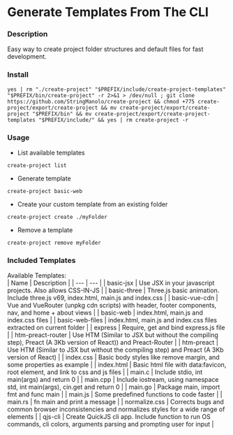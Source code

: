 # Generate Templates From The CLI

### Description
Easy way to create project folder structures and default files for fast development.


### Install
```
yes | rm "./create-project" "$PREFIX/include/create-project-templates" "$PREFIX/bin/create-project" -r 2>&1 > /dev/null ; git clone https://github.com/StringManolo/create-project && chmod +775 create-project/export/create-project && mv create-project/export/create-project "$PREFIX/bin" && mv create-project/export/create-project-templates "$PREFIX/include/" && yes | rm create-project -r
```

### Usage
+ List available templates  
```
create-project list
```

+ Generate template
```
create-project basic-web
```

+ Create your custom template from an existing folder
```
create-project create ./myFolder
```

+ Remove a template
```
create-project remove myFolder
```

### Included Templates
Available Templates:  
| Name | Description |
| --- | --- |
| basic-jsx | Use JSX in your javascript projects. Also allows CSS-IN-JS |
| basic-three | Three.js basic animation. Include three.js v69, index.html, main.js and index.css |
| basic-vue-cdn | Vue and VueRouter (unpkg cdn scripts) with header, footer components, nav,  and home + about views | 
| basic-web | index.html, main.js and index.css files |
| basic-web-files | index.html, main.js and index.css files extracted on current folder |
| express | Require, get and bind express.js file |
| htm-preact-router | Use HTM (Similar to JSX but without the compiling step), Preact (A 3Kb version of React)) and Preact-Router |
| htm-preact | Use HTM (Similar to JSX but without the compiling step) and Preact (A 3Kb version of React) |
| index.css | Basic body styles like remove margin, and some properties as example | 
| index.html | Basic html file with data:favicon, root element, and link to css and js files |
| main.c | Include stdio, int main(args) and return 0 |
| main.cpp | Include iostream, using namespace std, int main(args), cin.get and return 0 |
| main.go | Package main, import fmt and func main |
| main.js | Some predefined functions to code faster |
| main.rs | fn main and print a message |
| normalize.css | Corrects bugs and common browser inconsistencies and normalizes styles for a wide range of elements |
| qjs-cli | Create QuickJS cli app. Include function to run OS commands, cli colors, arguments parsing and prompting user for input |

